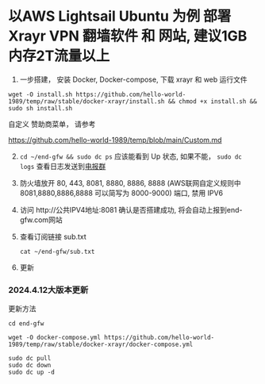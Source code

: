 # 以AWS Lightsail Ubuntu 为例 部署 Xrayr VPN 翻墙软件 和 网站, 建议1GB内存2T流量以上

 1. 一步搭建， 安装 Docker, Docker-compose, 下载 xrayr 和 web 运行文件

```
wget -O install.sh https://github.com/hello-world-1989/temp/raw/stable/docker-xrayr/install.sh && chmod +x install.sh && sudo sh install.sh

```

自定义 赞助商菜单， 请参考

https://github.com/hello-world-1989/temp/blob/main/Custom.md
   
2. `cd ~/end-gfw && sudo dc ps` 应该能看到 Up 状态, 如果不能， `sudo dc logs` 查看日志发送到[电报群](https://t.me/end_gfw1)

3. 防火墙放开 80, 443, 8081, 8880, 8886, 8888 (AWS联网自定义规则中8081,8880,8886,8888 可以简写为 8000-9000) 端口, 禁用 IPV6

5. 访问 http://公共IPV4地址:8081 确认是否搭建成功, 将会自动上报到end-gfw.com网站

6. 查看订阅链接 sub.txt

   ```
   cat ~/end-gfw/sub.txt
   ```
7. 更新 

### 2024.4.12大版本更新

更新方法

```
cd end-gfw

wget -O docker-compose.yml https://github.com/hello-world-1989/temp/raw/stable/docker-xrayr/docker-compose.yml

sudo dc pull
sudo dc down
sudo dc up -d
```

